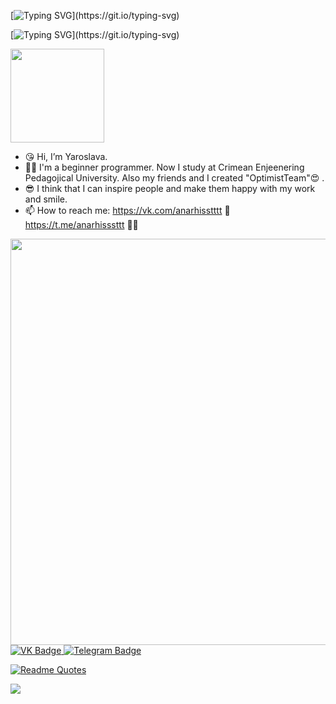 [![Typing SVG](https://readme-typing-svg.herokuapp.com?font=Nerko+One&size=30&pause=1000&color=F75858&width=435&lines=Hi%2CI'm+Yaroslava!)](https://git.io/typing-svg)

[![Typing SVG](https://readme-typing-svg.herokuapp.com?font=Playwrite+Cuba&size=30&pause=1000&color=A41F32&width=435&lines=I'm+computer+scientist+.)](https://git.io/typing-svg)  
<div id="header" align="left">
  <img src="https://i.giphy.com/media/v1.Y2lkPTc5MGI3NjExNzEzY2I3dTRremNvaHZldjF3cmFlbGthbWkxY2YybW1ucHF6bDJvcSZlcD12MV9pbnRlcm5hbF9naWZfYnlfaWQmY3Q9Zw/3oKIPnAiaMCws8nOsE/giphy.gif" width="150"/>
</div>

- 😘 Hi, I’m Yaroslava.
- 👩‍💻 I'm a beginner programmer. Now I study at Crimean Enjeenering Pedagojical University. Also my friends and I created "OptimistTeam"😍 .
- 😎 I think that I can inspire people and make them happy with my work and smile.
- 📫 How to reach me: https://vk.com/anarhisstttt 🌊
                       https://t.me/anarhisssttt   🧜‍♀️
                       


<!---
yaroslavagrebeneva/yaroslavagrebeneva is a ✨ special ✨ repository because its `README.md` (this file) appears on your GitHub profile.
You can click the Preview link to take a look at your changes.
--->
 <div id="header" align="left">
  <img src="https://i.giphy.com/media/v1.Y2lkPTc5MGI3NjExbW9weDY3ejI3cWcwdG9rZDI0YnpyZmo0NWgyeWJhaXhpcG9hYTc1YiZlcD12MV9pbnRlcm5hbF9naWZfYnlfaWQmY3Q9Zw/P88jBjwcuS7zW/giphy.gif" width="650"/>
</div>

<div id="badges">
  <a href="https://vk.com/anarhisstttt">
    <img src="https://img.shields.io/badge/VK-blue?style=for-the-badge&logo=vk&logoColor=white" alt="VK Badge"/>
  </a>
  <a href="https://t.me/anarhisssttt">
    <img src="https://img.shields.io/badge/Telegram-red?style=for-the-badge&logo=tg&logoColor=white" alt="Telegram Badge"/>
  </a>
</div>


[![Readme Quotes](https://quotes-github-readme.vercel.app/api?type=horizontal&theme=dark)](https://github.com/piyushsuthar/github-readme-quotes)

![](https://github-profile-summary-cards.vercel.app/api/cards/profile-details?yaroslavagrebeneva=Yaroslava&theme=solarized_dark)
